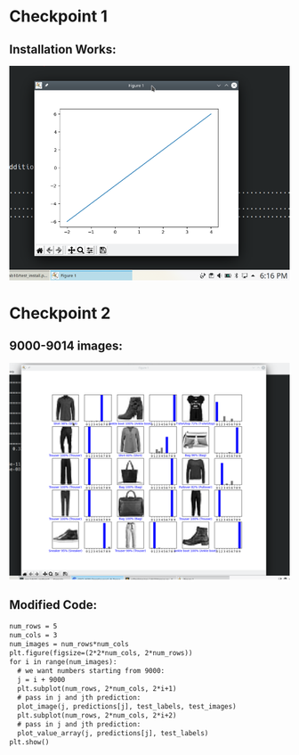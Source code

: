 # Checkpoint 1

## Installation Works:

![Installation](check1.1.png)

# Checkpoint 2

## 9000-9014 images:

![9000](check2.1.png)

## Modified Code:

```
num_rows = 5
num_cols = 3
num_images = num_rows*num_cols
plt.figure(figsize=(2*2*num_cols, 2*num_rows))
for i in range(num_images):
  # we want numbers starting from 9000:
  j = i + 9000
  plt.subplot(num_rows, 2*num_cols, 2*i+1)
  # pass in j and jth prediction:
  plot_image(j, predictions[j], test_labels, test_images)
  plt.subplot(num_rows, 2*num_cols, 2*i+2)
  # pass in j and jth prediction:
  plot_value_array(j, predictions[j], test_labels)
plt.show()
```
